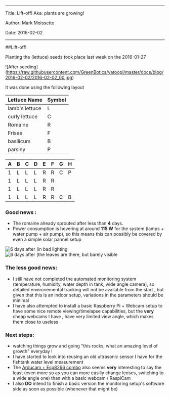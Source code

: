------------------------------------

Title:  Lift-off! Aka: plants are growing!

Author: Mark Moissette 

Date:   2016-02-02 

------------------------------------


##Lift-off!

Planting the (lettuce) seeds took place last week on the 2016-01-27 


![After seeding]
(https://raw.githubusercontent.com/GreenBotics/yatoopi/master/docs/blog/2016-02-02/2016-02-02_00.jpg)



It was done using the following layout


| Lettuce Name | Symbol |
| ---          | ---    |
| lamb's lettuce | L |
| curly lettuce | C |
| Romaine | R |
| Frisee | F |
| basilicum | B |
| parsley   | P |


| A | B | C | D | E | F | G | H |
|---|---|---|---|---|---|---|---|
| 1 | L | L | L | R | R | C | P | P | 
| 1 | L | L | L | R | R |   |   |   | 
| 1 | L | L | L | R | R |   |   |   | 
| 1 | L | L | L | R | R | C | B | B | 



### Good news :

* The romaine already sprouted after less than **4** days. 
* Power consumption is hovering at around **115 W** for the system (lamps + water pump + air pump),
so this means this can possibly be covered by even a simple solar pannel setup



![6 days after (in bad lighting](https://raw.githubusercontent.com/GreenBotics/yatoopi/master/docs/blog/2016-02-02/2016-02-02_03.jpg)
![6 days after (the leaves are there, but barely visible](https://raw.githubusercontent.com/GreenBotics/yatoopi/master/docs/blog/2016-02-02/2016-02-02_02.jpg)



### The less good news: 

* I still have not completed the automated monitoring system (temperature, humidity, water depth in tank, wide angle camera), 
so detailed environemental tracking will not be available from the start , but given that this is an indoor setup, variations 
in the parameters should be minimal
* I have also attempted to install a basic Raspberry Pi + Webcam setup to have some nice remote viewing/timelapse capabilities, but the **very** cheap webcams I have , have very limited view angle, which makes them close to useless


### Next steps:

* watching things grow and going "this rocks, what an amazing level of growth" everyday !
* I have started to look into reusing an old ultrasonic sensor I have for the fishtank water level measurement 
* The [Arducam](http://www.arducam.com/)[ + Esp8266 combo](http://www.arducam.com/tag/arducam-esp8266/) also seems **very** interesting to say the least (even more so as you can more easilly change lenses, switching to a wide angle one) than with a basic webcam / RaspiCam
* I also **DO** intend to finish a basic version the monitoring setup's software side as soon as possible (whenever that might be)


